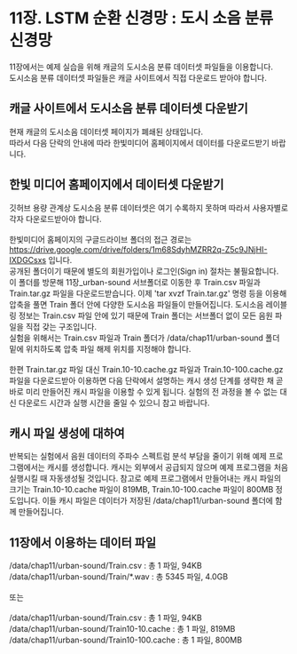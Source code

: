 # 11장. LSTM 순환 신경망 : 도시 소음 분류 신경망
11장에서는 예제 실습을 위해 캐글의 도시소음 분류 데이터셋 파일들을 이용합니다.<br/>
도시소음 분류 데이터셋 파일들은 캐글 사이트에서 직접 다운로드 받아야 합니다.<br/>

## 캐글 사이트에서 도시소음 분류 데이터셋 다운받기
현재 캐글의 도시소음 데이터셋 페이지가 폐쇄된 상태입니다.<br/>
따라서 다음 단락의 안내에 따라 한빛미디어 홈페이지에서 데이터를 다운로드받기 바랍니다.<br/>

## 한빛 미디어 홈페이지에서 데이터셋 다운받기
깃허브 용량 관계상 도시소음 분류 데이터셋은 여기 수록하지 못하며 따라서 사용자별로 각자 다운로드받아야 합니다.<br/><br/>
한빛미디어 홈페이지의 구글드라이브 폴더의 접근 경로는 https://drive.google.com/drive/folders/1m68SdyhMZRR2q-Z5c9JNjHI-IXDGCsxs 입니다.<br/>
공개된 폴더이기 때문에 별도의 회원가입이나 로그인(Sign in) 절차는 불필요합니다.<br/>
이 폴더를 방문해 11장_urban-sound 서브폴더로 이동한 후 Train.csv 파일과 Train.tar.gz 파일을 다운로드받습니다.
이제 'tar xvzf Train.tar.gz' 명령 등을 이용해 압축을 풀면 Train 폴더 안에 다양한 도시소음 파일들이 만들어집니다.
도시소음 레이블링 정보는 Train.csv 파일 안에 있기 때문에 Train 폴더는 서브폴더 없이 모든 음원 파일을 직접 갖는 구조입니다.<br/>
실험을 위해서는 Train.csv 파일과 Train 폴더가 /data/chap11/urban-sound 폴더 밑에 위치하도록 압축 파일 해제 위치를 지정해야 합니다.<br/><br/>
한편 Train.tar.gz 파일 대신 Train.10-10.cache.gz 파일과 Train.10-100.cache.gz 파일을 다운로드받아 이용하면
다음 단락에서 설명하는 캐시 생성 단계를 생략한 채 곧바로 미리 만들어진 캐시 파일을 이용할 수 있게 됩니다.
실험의 전 과정을 볼 수 없는 대신 다운로드 시간과 실행 시간을 줄일 수 있으니 참고 바랍니다.

## 캐시 파일 생성에 대하여

반복되는 실험에서 음원 데이터의 주파수 스펙트럼 분석 부담을 줄이기 위해 예제 프로그램에서는 캐시를 생성합니다.
캐시는 외부에서 공급되지 않으며 예제 프로그램을 처음 실행시킬 때 자동생성될 것입니다.
참고로 예제 프로그램에서 만들어내는 캐시 파일의 크기는 Train.10-10.cache 파일이 819MB, Train.10-100.cache 파일이 800MB 정도입니다.
이들 캐시 파일은 데이터가 저장된 /data/chap11/urban-sound 폴더에 함께 만들어집니다.

## 11장에서 이용하는 데이터 파일
/data/chap11/urban-sound/Train.csv : 총 1 파일, 94KB<br/>
/data/chap11/urban-sound/Train/\*.wav : 총 5345 파일, 4.0GB<br/><br/>
또는<br/><br/>
/data/chap11/urban-sound/Train.csv : 총 1 파일, 94KB<br/>
/data/chap11/urban-sound/Train10-10.cache : 총 1 파일, 819MB<br/>
/data/chap11/urban-sound/Train10-100.cache : 총 1 파일, 800MB<br/><br/>
